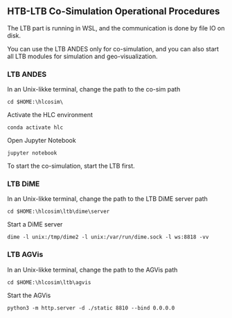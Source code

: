 ## HTB-LTB Co-Simulation Operational Procedures

The LTB part is running in WSL, and the communication is done by file IO on disk.

You can use the LTB ANDES only for co-simulation, and you can also start all LTB modules for simulation and geo-visualization.

### LTB ANDES

In an Unix-likke terminal, change the path to the co-sim path

```
cd $HOME:\hlcosim\
```

Activate the HLC environment

```
conda activate hlc
```

Open Jupyter Notebook

```
jupyter notebook
```

To start the co-simulation, start the LTB first.

### LTB DiME

In an Unix-likke terminal, change the path to the LTB DiME server path

```
cd $HOME:\hlcosim\ltb\dime\server
```

Start a DiME server

```
dime -l unix:/tmp/dime2 -l unix:/var/run/dime.sock -l ws:8818 -vv
```

### LTB AGVis

In an Unix-likke terminal, change the path to the AGVis path

```
cd $HOME:\hlcosim\ltb\agvis
```

Start the AGVis

```
python3 -m http.server -d ./static 8810 --bind 0.0.0.0
```
